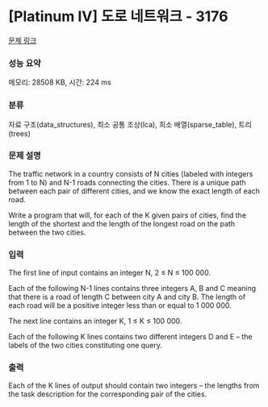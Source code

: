 # [Platinum IV] 도로 네트워크 - 3176 

[문제 링크](https://www.acmicpc.net/problem/3176) 

### 성능 요약

메모리: 28508 KB, 시간: 224 ms

### 분류

자료 구조(data_structures), 최소 공통 조상(lca), 희소 배열(sparse_table), 트리(trees)

### 문제 설명

<p>The traffic network in a country consists of N cities (labeled with integers from 1 to N) and N-1 roads connecting the cities. There is a unique path between each pair of different cities, and we know the exact length of each road. </p>

<p>Write a program that will, for each of the K given pairs of cities, find the length of the shortest and the length of the longest road on the path between the two cities. </p>

### 입력 

 <p>The first line of input contains an integer N, 2 ≤ N ≤ 100 000. </p>

<p>Each of the following N-1 lines contains three integers A, B and C meaning that there is a road of length C between city A and city B. The length of each road will be a positive integer less than or equal to 1 000 000. </p>

<p>The next line contains an integer K, 1 ≤ K ≤ 100 000. </p>

<p>Each of the following K lines contains two different integers D and E – the labels of the two cities constituting one query. </p>

### 출력 

 <p>Each of the K lines of output should contain two integers – the lengths from the task description for the corresponding pair of the cities. </p>

